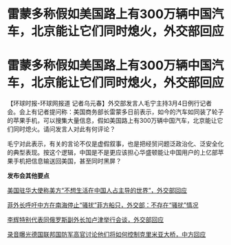 # 雷蒙多称假如美国路上有300万辆中国汽车，北京能让它们同时熄火，外交部回应

# 雷蒙多称假如美国路上有300万辆中国汽车，北京能让它们同时熄火，外交部回应

【环球时报-环球网报道
记者乌元春】外交部发言人毛宁主持3月4日例行记者会。会上有记者提问称：美国商务部长雷蒙多日前表示，如今的汽车如同装了轮子的苹果手机，可以搜集大量信息，假如美国路上有300万辆中国汽车，北京能让它们同时熄火。请问发言人对此有何评论？

毛宁对此表示，有关的言论不仅是虚假叙事，也是把经贸问题泛政治化、泛安全化的典型表现。按这个逻辑，中国是不是更应该担心华盛顿能让中国用户的上亿部苹果手机把信息输送回美国，甚至同时黑屏？

**发布会其他要点**

[美国驻华大使称美方“不想生活在中国人占主导的世界”，外交部回应](https://news.qq.com/rain/a/20240304A05DQY00)

[菲外长呼吁中方在南海停止“骚扰”菲方船只，外交部：不存在“骚扰”情况](https://news.qq.com/rain/a/20240304A05D7X00)

[李辉特别代表同俄罗斯副外长加卢津举行会谈，外交部回应](https://news.qq.com/rain/a/20240304A05EBC00)

[录音曝光德国联邦国防军高官讨论他们将如何控制克里米亚大桥，中方回应](https://news.qq.com/rain/a/20240304A05ELQ00)

